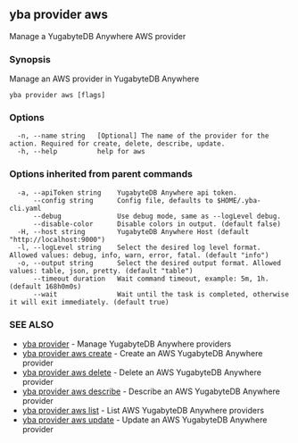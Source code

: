 ## yba provider aws

Manage a YugabyteDB Anywhere AWS provider

### Synopsis

Manage an AWS provider in YugabyteDB Anywhere

```
yba provider aws [flags]
```

### Options

```
  -n, --name string   [Optional] The name of the provider for the action. Required for create, delete, describe, update.
  -h, --help          help for aws
```

### Options inherited from parent commands

```
  -a, --apiToken string    YugabyteDB Anywhere api token.
      --config string      Config file, defaults to $HOME/.yba-cli.yaml
      --debug              Use debug mode, same as --logLevel debug.
      --disable-color      Disable colors in output. (default false)
  -H, --host string        YugabyteDB Anywhere Host (default "http://localhost:9000")
  -l, --logLevel string    Select the desired log level format. Allowed values: debug, info, warn, error, fatal. (default "info")
  -o, --output string      Select the desired output format. Allowed values: table, json, pretty. (default "table")
      --timeout duration   Wait command timeout, example: 5m, 1h. (default 168h0m0s)
      --wait               Wait until the task is completed, otherwise it will exit immediately. (default true)
```

### SEE ALSO

* [yba provider](yba_provider.md)	 - Manage YugabyteDB Anywhere providers
* [yba provider aws create](yba_provider_aws_create.md)	 - Create an AWS YugabyteDB Anywhere provider
* [yba provider aws delete](yba_provider_aws_delete.md)	 - Delete an AWS YugabyteDB Anywhere provider
* [yba provider aws describe](yba_provider_aws_describe.md)	 - Describe an AWS YugabyteDB Anywhere provider
* [yba provider aws list](yba_provider_aws_list.md)	 - List AWS YugabyteDB Anywhere providers
* [yba provider aws update](yba_provider_aws_update.md)	 - Update an AWS YugabyteDB Anywhere provider

